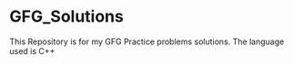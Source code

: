 # GFG_Solutions
This Repository is for my GFG Practice problems solutions. The language used is C++
